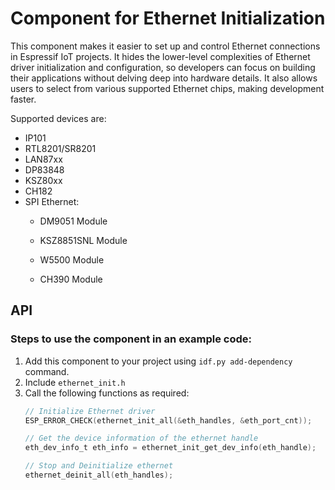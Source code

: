 # Component for Ethernet Initialization

This component makes it easier to set up and control Ethernet connections in Espressif IoT projects. It hides the lower-level complexities of Ethernet driver initialization and configuration, so developers can focus on building their applications without delving deep into hardware details.
It also allows users to select from various supported Ethernet chips, making development faster.

Supported devices are:
* IP101
* RTL8201/SR8201
* LAN87xx
* DP83848
* KSZ80xx
* CH182
* SPI Ethernet:
    * DM9051 Module
    * KSZ8851SNL Module
    * W5500 Module
    
    * CH390 Module
## API

### Steps to use the component in an example code:
1. Add this component to your project using ```idf.py add-dependency``` command.
2. Include ```ethernet_init.h```
3. Call the following functions as required:
    ```c
    // Initialize Ethernet driver
    ESP_ERROR_CHECK(ethernet_init_all(&eth_handles, &eth_port_cnt));

    // Get the device information of the ethernet handle
    eth_dev_info_t eth_info = ethernet_init_get_dev_info(eth_handle);

    // Stop and Deinitialize ethernet
    ethernet_deinit_all(eth_handles);
    ```
